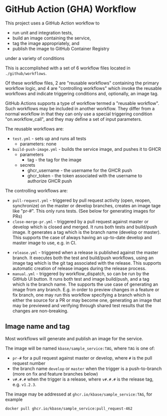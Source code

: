 # GitHub Action (GHA) Workflow

This project uses a GitHub Action workflow to

- run unit and integration tests,
- build an image containing the service,
- tag the image appropriately, and 
- publish the image to GitHub Container Registry

under a variety of conditions

This is accomplished with a set of 6 workflow files located in `./github/workflows`.

Of these workflow files, 2 are "reusable workflows" containing the primary workflow logic, and 4 are "controlling workflows" which invoke the reusable workflows and indicate triggering conditions and, optionally, an image tag.

GitHub Actions supports a type of workflow termed a "reusable workflow". Such workflows may be included in another workflow. They differ from a normal workflow in that they can only use a special triggering condition "on.workflow_call", and they may define a set of input parameters.

The reusable workflows are:

- `test.yml` - sets up and runs all tests
  - parameters: none
- `build-push-image.yml` - builds the service image, and pushes it to GHCR 
  - parameters
    - tag - the tag for the image
  - secrets
    - ghcr_username - the username for the GHCR push
    - ghcr_token - the token associated with the username to authorize GHCR push


The controlling workflows are: 

- `pull-request.yml` - triggered by pull request activity (open, reopen, synchronize) on the master or develop branches, creates an image tage like "pr-#". This only runs tests. (See below for generating images for PRs)
- `close-merge-pr.yml` - triggered by a pull request against master or develop which is closed and merged. It runs both tests and build/push image.  It generates a tag which is the branch name (develop or master). This supports the case of always having an up-to-date develop and master image to use, e.g. in CI.
* `release.yml` - triggered when a release is published against the master branch. It executes both the test and build/push workflows, using an image tag which is the git tag associated with the release. This supports automatic creation of release images during the release process.
* `manual.yml` - triggered by workflow_dispatch, so can be run by the GitHub UI button. It runs both test and image build/push, and a tag which is the branch name. The supports the use case of generating an image from any branch. E.g. in order to preview changes in a feature or fix branch, one may run this workflow specifying a branch which is either the source for a PR or may become one, generating an image that may be previewed and verifying through shared test results that the changes are non-breaking.

## Image name and tag

Most workflows will generate and publish an image for the service.

The image will be named `kbase/sample_service:TAG`, where `TAG` is one of:

- `pr-#` for a pull request against master or develop, where `#` is the pull request number
- the branch name `develop` or `master` when the trigger is a push-to-branch (more on fix and feature branches below)
- `v#.#.#` when the trigger is a release, where `v#.#.#` is the release tag, e.g. `v1.2.3`.

The image may be addressed at `ghcr.io/kbase/sample_service:TAG`, for example

```shell
docker pull ghcr.io/kbase/sample_service:pull_request-462
```
